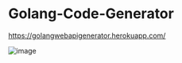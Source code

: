 # Golang-Code-Generator

https://golangwebapigenerator.herokuapp.com/

![image](https://user-images.githubusercontent.com/49031529/195752866-508c0efb-50f3-4c51-9204-531ade635b4d.png)
